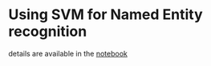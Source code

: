 # Using SVM for Named Entity recognition

details are available in the [notebook](https://github.com/skrljanja/E3/edit/master/notebook.ipynb)
